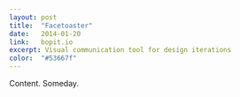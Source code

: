 ```yaml
---
layout: post
title:  "Facetoaster"
date:   2014-01-20
link:	bopit.io
excerpt: Visual communication tool for design iterations
color:	"#53667f"
---
```

Content. Someday.